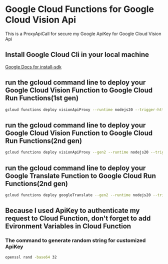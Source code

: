 # Google Cloud Functions for Google Cloud Vision Api

This is a ProxyApiCall for secure my Google ApiKey for Google Cloud Vision Api

## Install Google Cloud Cli in your local machine

[Google Docs for install-sdk](https://cloud.google.com/sdk/docs/install-sdk)

## run the gcloud command line to deploy your Google Cloud Vision Function to Google Cloud Run Functions(1st gen)

```bash
gcloud functions deploy visionApiProxy --runtime nodejs20 --trigger-http --allow-unauthenticated
```

## run the gcloud command line to deploy your Google Cloud Vision Function to Google Cloud Run Functions(2nd gen)

```bash
gcloud functions deploy visionApiProxy --gen2 --runtime nodejs20 --trigger-http --allow-unauthenticated
```

## run the gcloud command line to deploy your Google Translate Function to Google Cloud Run Functions(2nd gen)

```bash
gcloud functions deploy googleTranslate --gen2 --runtime nodejs20 --trigger-http --allow-unauthenticated
```

## Because I used ApiKey to authenticate my request to Cloud Function, don't forget to add Evironment Variables in Cloud Function

### The command to generate random string for customized ApiKey

```bash
openssl rand -base64 32
```
